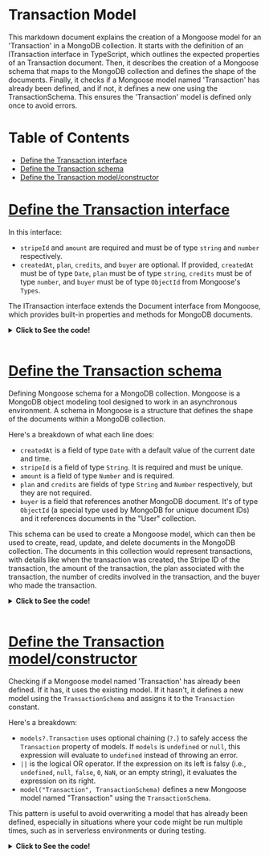 # Transaction Model
This markdown document explains the creation of a Mongoose model for an 'Transaction' in a MongoDB collection. It starts with the definition of an ITransaction interface in TypeScript, which outlines the expected properties of an Transaction document. Then, it describes the creation of a Mongoose schema that maps to the MongoDB collection and defines the shape of the documents. Finally, it checks if a Mongoose model named 'Transaction' has already been defined, and if not, it defines a new one using the TransactionSchema. This ensures the 'Transaction' model is defined only once to avoid errors.

# Table of Contents
- [Define the Transaction interface](#define-the-transaction-interface)
- [Define the Transaction schema](#define-the-transaction-schema)
- [Define the Transaction model/constructor](#define-the-transaction-modelconstructor)

# [Define the Transaction interface](../Transaction.model.ts)

In this interface:

* `stripeId` and `amount` are required and must be of type `string` and `number` respectively.
* `createdAt`, `plan`, `credits`, and `buyer` are optional. If provided, `createdAt` must be of type `Date`, `plan` must be of type `string`, `credits` must be of type `number`, and `buyer` must be of type `ObjectId` from Mongoose's `Types`.

The ITransaction interface extends the Document interface from Mongoose, which provides built-in properties and methods for MongoDB documents.

<details>
<summary><strong>Click to See the code!</strong></summary>

```typescript
interface ITransaction extends Document {
    createdAt?: Date;
    stripeId: string;
    amount: number;
    plan?: string;
    credits?: number;
    buyer?: Types.ObjectId;
}
```
</details>
</br>

# [Define the Transaction schema](../Transaction.model.ts)

Defining Mongoose schema for a MongoDB collection. Mongoose is a MongoDB object modeling tool designed to work in an asynchronous environment. A schema in Mongoose is a structure that defines the shape of the documents within a MongoDB collection.

Here's a breakdown of what each line does:

* `createdAt` is a field of type `Date` with a default value of the current date and time.
* `stripeId` is a field of type `String`. It is required and must be unique.
* `amount` is a field of type `Number` and is required.
* `plan` and `credits` are fields of type `String` and `Number` respectively, but they are not required.
* `buyer` is a field that references another MongoDB document. It's of type `ObjectId` (a special type used by MongoDB for unique document IDs) and it references documents in the "User" collection.

This schema can be used to create a Mongoose model, which can then be used to create, read, update, and delete documents in the MongoDB collection. The documents in this collection would represent transactions, with details like when the transaction was created, the Stripe ID of the transaction, the amount of the transaction, the plan associated with the transaction, the number of credits involved in the transaction, and the buyer who made the transaction.

<details>
<summary><strong>Click to See the code!</strong></summary>

```typescript
const TransactionSchema = new Schema({
  createdAt: {
    type: Date,
    default: Date.now,
  },
  stripeId: {
    type: String,
    required: true,
    unique: true,
  },
  amount: {
    type: Number,
    required: true,
  },
  plan: {
    type: String,
  },
  credits: {
    type: Number,
  },
  buyer: {
    type: Schema.Types.ObjectId,
    ref: "User",
  },
});
```
</details>
</br>

# [Define the Transaction model/constructor](../Transaction.model.ts)
Checking if a Mongoose model named 'Transaction' has already been defined. If it has, it uses the existing model. If it hasn't, it defines a new model using the `TransactionSchema` and assigns it to the `Transaction` constant.

Here's a breakdown:

* `models?.Transaction` uses optional chaining (`?.`) to safely access the `Transaction` property of models. If `models` is `undefined` or `null`, this expression will evaluate to `undefined` instead of throwing an error.
* `||` is the logical OR operator. If the expression on its left is falsy (i.e., `undefined`, `null`, `false`, `0`, `NaN`, or an empty string), it evaluates the expression on its right.
* `model("Transaction", TransactionSchema)` defines a new Mongoose model named "Transaction" using the `TransactionSchema`.

This pattern is useful to avoid overwriting a model that has already been defined, especially in situations where your code might be run multiple times, such as in serverless environments or during testing.

<details>
<summary><strong>Click to See the code!</strong></summary>

```typescript
const Transaction = models?.Transaction || model( "Transaction", TransactionSchema );
```
</details>
</br>
